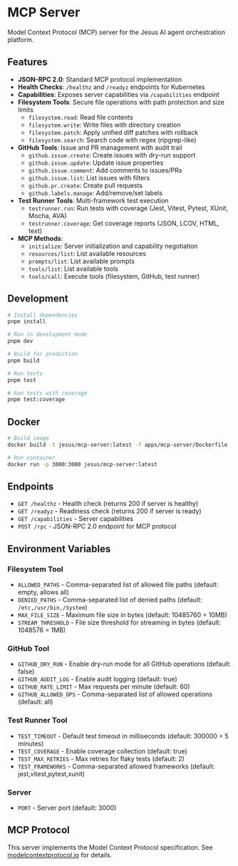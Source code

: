 # MCP Server

Model Context Protocol (MCP) server for the Jesus AI agent orchestration platform.

## Features

- **JSON-RPC 2.0**: Standard MCP protocol implementation
- **Health Checks**: `/healthz` and `/readyz` endpoints for Kubernetes
- **Capabilities**: Exposes server capabilities via `/capabilities` endpoint
- **Filesystem Tools**: Secure file operations with path protection and size limits
  - `filesystem.read`: Read file contents
  - `filesystem.write`: Write files with directory creation
  - `filesystem.patch`: Apply unified diff patches with rollback
  - `filesystem.search`: Search code with regex (ripgrep-like)
- **GitHub Tools**: Issue and PR management with audit trail
  - `github.issue.create`: Create issues with dry-run support
  - `github.issue.update`: Update issue properties
  - `github.issue.comment`: Add comments to issues/PRs
  - `github.issue.list`: List issues with filters
  - `github.pr.create`: Create pull requests
  - `github.labels.manage`: Add/remove/set labels
- **Test Runner Tools**: Multi-framework test execution
  - `testrunner.run`: Run tests with coverage (Jest, Vitest, Pytest, XUnit, Mocha, AVA)
  - `testrunner.coverage`: Get coverage reports (JSON, LCOV, HTML, text)
- **MCP Methods**:
  - `initialize`: Server initialization and capability negotiation
  - `resources/list`: List available resources
  - `prompts/list`: List available prompts
  - `tools/list`: List available tools
  - `tools/call`: Execute tools (filesystem, GitHub, test runner)

## Development

```bash
# Install dependencies
pnpm install

# Run in development mode
pnpm dev

# Build for production
pnpm build

# Run tests
pnpm test

# Run tests with coverage
pnpm test:coverage
```

## Docker

```bash
# Build image
docker build -t jesus/mcp-server:latest -f apps/mcp-server/Dockerfile .

# Run container
docker run -p 3000:3000 jesus/mcp-server:latest
```

## Endpoints

- `GET /healthz` - Health check (returns 200 if server is healthy)
- `GET /readyz` - Readiness check (returns 200 if server is ready)
- `GET /capabilities` - Server capabilities
- `POST /rpc` - JSON-RPC 2.0 endpoint for MCP protocol

## Environment Variables

### Filesystem Tool
- `ALLOWED_PATHS` - Comma-separated list of allowed file paths (default: empty, allows all)
- `DENIED_PATHS` - Comma-separated list of denied paths (default: `/etc,/usr/bin,/System`)
- `MAX_FILE_SIZE` - Maximum file size in bytes (default: 10485760 = 10MB)
- `STREAM_THRESHOLD` - File size threshold for streaming in bytes (default: 1048576 = 1MB)

### GitHub Tool
- `GITHUB_DRY_RUN` - Enable dry-run mode for all GitHub operations (default: false)
- `GITHUB_AUDIT_LOG` - Enable audit logging (default: true)
- `GITHUB_RATE_LIMIT` - Max requests per minute (default: 60)
- `GITHUB_ALLOWED_OPS` - Comma-separated list of allowed operations (default: all)

### Test Runner Tool
- `TEST_TIMEOUT` - Default test timeout in milliseconds (default: 300000 = 5 minutes)
- `TEST_COVERAGE` - Enable coverage collection (default: true)
- `TEST_MAX_RETRIES` - Max retries for flaky tests (default: 2)
- `TEST_FRAMEWORKS` - Comma-separated allowed frameworks (default: jest,vitest,pytest,xunit)

### Server
- `PORT` - Server port (default: 3000)

## MCP Protocol

This server implements the Model Context Protocol specification. See [modelcontextprotocol.io](https://modelcontextprotocol.io) for details.
